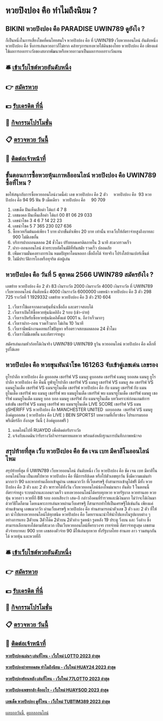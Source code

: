 # หวยปิงปอง คือ ทำไมถึงนิยม ?
## BIKINI หวยปิงปอง คือ PARADISE UWIN789 ดูยังไง ?
ก็เป็นหนึ่งในการเสี่ยงโชคที่คนไทยสนใจ หวยปิงปอง คือ ที่ UWIN789 เว็บหวยออนไลน์ อันดับหนึ่ง หวยปิงปอง คือ ซึ่งการเล่นหวยลาวก็ไม่ยาก คล้ายๆการแทงหวยใต้ดินของไทย หวยปิงปอง คือ เพียงแต่ใช้ผลการออกรางวัลของสลากพัฒนาหรือหวยลาวมาเป็นผลการออกรางวัลแทน

## 🛎 [เข้าเว็บไซต์หวยอันดับหนึ่ง](https://bit.ly/3BG5bNw)
## 👉 [สมัครหวย](https://bit.ly/3BG5bNw)
## 💵 [รับเครดิต ที่นี่](https://bit.ly/3C3mvgS)
## 👑 [กิจกรรมโปรโมชั่น](https://bit.ly/3C3mvgS)
## 📋 [ตรวจหวย วันนี้](https://bit.ly/3C3mvgS)
## 📱 [ติดต่อเจ้าหน้าที่](https://bit.ly/3C3mvgS)

## ขั้นตอนการซื้อหวยหุ้นเกาหลีออนไลน์ หวยปิงปอง คือ UWIN789 ซื้อที่ไหน ?
ขอให้สนุกกับการซื้อหวยออนไลน์งวดนี้ค่ะ
เลข หวยปิงปอง คือ 2 ตัว     หวยปิงปอง คือ  93 หวยปิงปอง คือ 94 95
ฟัน 9
เม็ดเดียว   หวยปิงปอง คือ     90 709
1. เลขเด็ด ฝันเห็นเสือดำ ได้แก่ 4 7 8
2. เลขมงคล ฝันเห็นเสือดำ ได้แก่ 00 81 06 29 033
3. เลขนำโชค 3 4 6 7 14 22 23
4. เลขนำโชค 5 7 365 230 027 636
5. ซื้อหวยเริ่มต้นแค่เพียง 1 บาท ฝากขั้นต่ำเพียง 20 บาท เท่านั้น ทางเว็บให้อัตราจ่ายสูงถึงบาทละ 900 ไม่มีเลขอั้น
6. บริการฝากถอนตลอด 24 ชั่วโมง ปรับยอดเครดิตภายใน 3 นาที สะดวกรวดเร็ว
7. ฝาก-ถอนออนไลน์ ด้วยระบบอัตโนมัติที่ทันสมัย รวดเร็ว ปลอดภัย
8. เพิ่มความมั่นคงทางการเงิน หมดปัญหาโดนหลอก เชื่อถือได้ จ่ายจริง โปร่งใสล้านเปอร์เซ็นต์
9. ไม่มีประวัติการโกงหรือทุจริต ต่อผู้เล่น

## หวยปิงปอง คือ วันที่ 5 ตุลาคม 2566 UWIN789 สมัครยังไง ?
เลขท้าย หวยปิงปอง คือ 2 ตัว 83
เงินรางวัล 2000
เงินรางวัล 4000
เงินรางวัล ที่ UWIN789 เว็บหวยออนไลน์ อันดับหนึ่ง 4000
เงินรางวัล 6000000
เลขหน้า หวยปิงปอง คือ 3 ตัว 298 725
รางวัลที่ 1 1929332
เลขท้าย หวยปิงปอง คือ 3 ตัว 210 604
1. เว็บเราใช้ผลจากตลาดหุ้นที่น่าเชื่อถือ และตรวจสอบได้
2. เว็บเราเปิดให้ซื้อหวยหุ้นนิเคอิถึง 2 รอบ (เช้า-บ่าย)
3. เว็บเราเปิดรับซื้อหวยหุ้นนิเคอิตั้งแต่ 0001 น. ถือว่าเร็วมากๆ
4. เว็บเราฝาก-ถอน รวดเร็วมาก ไม่เกิน 10 วินาที
5. เว็บเรามีพนักงานคอยแก้ไขปัญหา หรือตรวจสอบผลตลอด 24 ชั่วโมง
6. เว็บเราไม่มีเลขอั้น และอัตราจ่ายสูง

สมัครเล่นเกมหัวก้อยได้เงินจริง UWIN789 UWIN789 ยูวิน หวยออนไลน์ หวยปิงปอง คือ คลิ๊กที่รูปได้เลย

## หวยปิงปอง คือ หวยขุนพันนำโชค 161263 จับเข้าคู่เลขเด่น เลขรอง
ยูโรปาลีก หวยปิงปอง คือ ดูบอลสด เชอร์ริฟ VS แมนยู ดูบอลสด เชอร์ริฟ แมนยู บอลสด แมนยู ยูโรปาลีก หวยปิงปอง คือ คืนนี้ ยูฟ่ายูโรปาลีก เชอร์ริฟ VS แมนยู เชอร์ริฟ VS แมนยู สด เชอร์ริฟ VS แมนยูไนเต็ด เชอร์ริฟ VS แมนฯยูไนเต็ด เชอร์ริฟ หวยปิงปอง คือ กับ แมนยู เชอร์ริฟ กับ แมนยูไนเต็ด เชอร์ริฟ พบ แมนยู เชอร์ริฟ พบ แมนยูไนเต็ด เชอร์ริฟ พบ แมนฯยูไนเต็ด เชอร์ริฟ แมนยู เชอร์ริฟ แมนยูไนเต็ด แมนยู บอล บอล แมนยู
เชอร์ริฟ กับ แมนฯยูไนเต็ด
บทวิเคราะห์ก่อนเกมส์การแข่งขัน เชอร์ริฟ VS แมนยู
เชอร์ริฟ พบ แมนฯยูไนเต็ด
LIVE SCORE เชอร์ริฟ VS แมนยูSHERIFF VS หวยปิงปอง คือ MANCHESTER UNITED
 ผลบอลสด  เชอร์ริฟ VS แมนยู 
ลิงค์ดูบอลสด ( หวยปิงปอง คือ LIVE )
 BEIN SPORTS1 
บทความที่เกี่ยวข้อง
โปรแกรมบอล พรีเมียร์ลีก อังกฤษ วันนี้ ( ลิงค์ดูบอลฟรี )
1. แอดไลน์ไปที่ RUAYDD เพื่อติดต่อรับรางวัล
2. แจ้งกับแอดมินว่ารับรางวัลกิจกรรมทายผลหวย พร้อมส่งหลักฐานการบันทึกภาพหน้าจอ

## สรุปท้ายที่สุด เว็บ หวยปิงปอง คือ ชัด เจน เบท มีคาสิโนออนไลน์ไหม
สรุปท้ายที่สุด ที่ UWIN789 เว็บหวยออนไลน์ อันดับหนึ่ง เว็บ หวยปิงปอง คือ ชัด เจน เบท มีคาสิโนออนไลน์ไหม เป็นเลขใบ้หวย หวยปิงปอง คือ ที่มีการอัปเดต หรือใบ้ตัวเลขทุกวัน ซึ่งมีความแม่นยำมากกว่า 90 และหากท่านเลือกเข้าดูผ่าน เลขแมวกวัก ที่เว็บเศรษฐี ยังสามารถเข้าดูได้ฟรี มีทั้ง หวยปิงปอง คือ 3 ตัว และ 2 ตัว พารวยได้ทั้งวัน
เว็บหวยออนไลน์น้องใหม่มาแรง อันดับ 1 ในตอนนี้ อัตราจ่ายสูง ระบบฝากและถอนรวดเร็ว แทงหวยออนไลน์ได้ครบทุกหวย หวยรัฐบาล หวยฮานอย หวยหุ้น หวยลาว หวยยี่กี 88 รอบ
ออกเสียงว่า เสด-ถี กล่าวถึงคนที่ร่ำรวยและมีเงินมาก ไม่ว่าจะได้เงินมาด้วยวิธีใดก็ตาม โดยเฉพาะการเล่นหวยผ่านเว็บเศรษฐี ก็สามารถทำให้เป็นเศรษฐีได้เช่นกัน
เพียงแค่ท่านเข้ามาดู เลขแมวกวัก ผ่านเว็บเศรษฐี หวยปิงปอง คือ ท่านสามารถนำตัวเลข 3 ตัว และ 2 ตัว ที่ให้มา นำไปแทงหวยออนไลน์ได้ทุกชนิด หวยปิงปอง คือ โดยเราแนะนำให้นำไปแทงในรูปแบบต่าง ๆ อย่างการแทง 3ตัวบน 3ตัวโต๊ด 2ตัวบน 2ตัวล่าง รูดหน้า รูดหลัง 19 ประตู วิ่งบน และ วิ่งล่าง ซึ่งสามารถเลือกแทงได้ตามที่สะดวก
เป็นเว็บหวยออนไลน์ที่ครบวงจร เรทจ่ายดี อัตราจ่ายสูงสุด เลขสามตัวจ่ายบาทละ 900 บาท เลขสองตัวจ่าย 90 มีให้เล่นทุกหวย ทั้งรัฐบาลไทย ฮานอย ลาว รวมสนุกกันได้ หวยหุ้น และหวยยี่กี

## 🛎 [เข้าเว็บไซต์หวยอันดับหนึ่ง](https://bit.ly/3BG5bNw)
## 👉 [สมัครหวย](https://bit.ly/3BG5bNw)
## 💵 [รับเครดิต ที่นี่](https://bit.ly/3C3mvgS)
## 👑 [กิจกรรมโปรโมชั่น](https://bit.ly/3C3mvgS)
## 📋 [ตรวจหวย วันนี้](https://bit.ly/3C3mvgS)
## 📱 [ติดต่อเจ้าหน้าที่](https://bit.ly/3C3mvgS)

#### [หวยปิงปองแม่นๆ เล่นที่ไหน - เว็บใหม่ LOTTO 2023 ล่าสุด](https://atom.io/themes/หวยปิงปองแม่นๆ%20เล่นที่ไหน%20-%20เว็บใหม่%20lotto%202023%20ล่าสุด)
#### [หวยปิงปองถ่ายทอดสด ทำไมถึงนิยม - เว็บใหม่ HUAY24 2023 ล่าสุด](https://atom.io/themes/หวยปิงปองถ่ายทอดสด%20ทำไมถึงนิยม%20-%20เว็บใหม่%20huay24%202023%20ล่าสุด)
#### [หวยปิงปองย้อนหลัง เล่นที่ไหน - เว็บใหม่ 77LOTTO 2023 ล่าสุด](https://atom.io/themes/หวยปิงปองย้อนหลัง%20เล่นที่ไหน%20-%20เว็บใหม่%2077lotto%202023%20ล่าสุด)
#### [หวยปิงปองเพชรกล้า คืออะไร - เว็บใหม่ HUAYSOD 2023 ล่าสุด](https://atom.io/themes/หวยปิงปองเพชรกล้า%20คืออะไร%20-%20เว็บใหม่%20huaysod%202023%20ล่าสุด)
#### [เลขเด็ด หวยปิงปอง ดูที่ไหน - เว็บใหม่ TUBTIM389 2023 ล่าสุด](https://atom.io/themes/เลขเด็ด%20หวยปิงปอง%20ดูที่ไหน%20-%20เว็บใหม่%20tubtim389%202023%20ล่าสุด)

[ผลบอลวันนี้](https://siamsport.tv "ผลบอลวันนี้"), [ดูบอลออนไลน์](https://siamsport.tv/ดูบอลสด "ดูบอลออนไลน์")